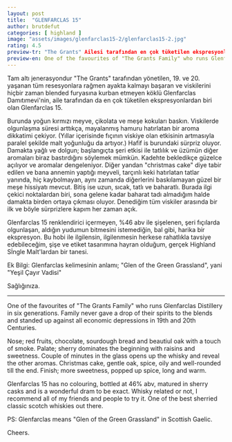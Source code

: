 ```yaml
---
layout: post
title:  "GLENFARCLAS 15"
author: brutdefut
categories: [ highland ]
image: "assets/images/glenfarclas15-2/glenfarclas15-2.jpg"
rating: 4.5
preview-tr: "The Grants" Ailesi tarafından en çok tüketilen ekspresyonlardan biri olan Glenfarclas 15. 
preview-en: One of the favourites of "The Grants Family" who runs Glenfarclas Distillery in six generations.
---
```


Tam altı jenerasyondur "The Grants" tarafından yönetilen, 19. ve 20. yaşanan tüm resesyonlara rağmen ayakta kalmayı başaran ve viskilerini hiçbir zaman blended furyasına kurban etmeyen köklü Glenfarclas Damıtımevi'nin, aile tarafından da en çok tüketilen ekspresyonlardan biri olan Glenfarclas 15. 

Burunda yoğun kırmızı meyve, çikolata ve meşe kokuları baskın. Viskilerde olgunlaşma süresi arttıkça, mayalanmış hamuru hatırlatan bir aroma dikkatimi çekiyor. (Yıllar içerisinde fıçının viskiye olan etkisinin artmasıyla paralel şekilde malt yoğunluğu da artıyor.) Hafif is burundaki sürpriz oluyor. 
Damakta yağlı ve dolgun; başlangıçta şeri etkisi ile tatlılık ve üzümün diğer aromaları biraz bastırdığını söylemek mümkün. Kadehte bekledikçe güzelce açılıyor ve aromalar dengeleniyor. Diğer yandan "christmas cake" diye tabir edilen ve bana annemin yaptığı meyveli, tarçınlı keki hatırlatan tatlar yanında, hiç kaybolmayan, aynı zamanda diğerlerini baskılamayan güzel bir meşe hissiyatı mevcut.
Bitiş ise uzun, sıcak, tatlı ve baharatlı. Burada ilgi çekici noktalardan biri, sona gelene kadar baharat tadı almadığım halde damakta birden ortaya çıkması oluyor. Denediğim tüm viskiler arasında bir ilk ve böyle sürprizlere kapım her zaman açık.

Glenfarclas 15 renklendirici içermeyen, %46 abv ile şişelenen, şeri fıçılarda olgunlaşan, aldığın yudumun bitmesini istemediğin, bal gibi, harika bir ekspresyon. Bu hobi ile ilgilensin, ilgilenmesin herkese rahatlıkla tavsiye edebileceğim, şişe ve etiket tasarımına hayran olduğum, gerçek Highland Sİngle Malt'lardan bir tanesi.

Ek Bilgi: Glenfarclas kelimesinin anlamı; "Glen of the Green Grassland", yani "Yeşil Çayır Vadisi" 

Sağlığınıza.

---------------------------------------------------------------------------

<p id="english"></p>

One of the favourites of "The Grants Family" who runs Glenfarclas Distillery in six generations. Family never gave a drop of their spirits to the blends and standed up against all economic depressions in 19th and 20th Centuries. 

Nose; red fruits, chocolate, sourdough bread and beautiul oak with a touch of smoke. 
Palate; sherry dominates the beginning with raisins and sweetness. Couple of minutes in the glass opens up the whisky and reveal the other aromas. Christmas cake, gentle oak, spice, oily and well-rounded till the end. 
Finish; more sweetness, popped up spice, long and warm. 

Glenfarclas 15 has no colouring, bottled at 46% abv, matured in sherry casks and is a wonderful dram to be exact. Whisky related or not, I recommend all of my friends and people to try it. One of the best sherried classic scotch whiskies out there. 

PS: Glenfarclas means "Glen of the Green Grassland" in Scottish Gaelic. 

Cheers.
